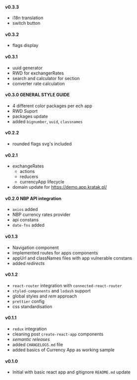 #### v0.3.3
- i18n translation
- switch button

#### v0.3.2
- flags display

#### v0.3.1
- uuid generator
- RWD for exchangerRates
- search and calculator for section
- converter rate calculation

#### v0.3.0 GENERAL STYLE GUIDE
- 4 different color packages per ech app
- RWD Suport 
- packages update
- added `bignumber`, `uuid`, `classnames`

#### v0.2.2
- rounded flags svg's included

#### v0.2.1
- exchangeRates 
  - actions
  - reducers
  - currencyApp lifecycle
- domain update for https://demo.app.kratak.pl/

#### v0.2.0 NBP API integration
- `axios` added
- NBP currency rates provider
- api constans
- `date-fns` added

#### v0.1.3
- Navigation component
- implemented routes for apps components
- appUrl and classNames files with app vulnerable constans 
- added *redirects*

#### v0.1.2
- `react-router` integration with `connected-react-router`
- `styled-components` and `lodash` support
- global styles and *rem* approach
- `prettier` config
- css standardisation 

#### v0.1.1
- `redux` integration 
- cleaning post `create-react-app` components
- *semantic releases*
- added `CHANGELOGS.md` file
- added basics of Currency App as working sample

#### v0.1.0
- Initial with basic react app and gitignore
`README.md` update 
